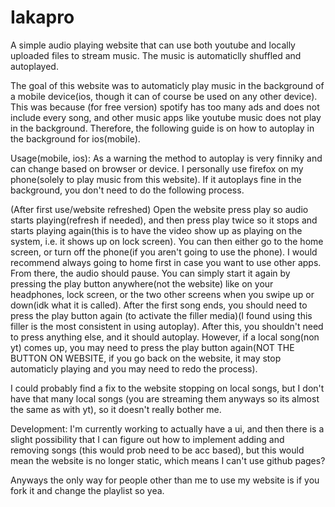# Iakapro
A simple audio playing website that can use both youtube and locally uploaded files to stream music. The music is automaticlly shuffled and autoplayed.

The goal of this website was to automaticly play music in the background of a mobile device(ios, though it can of course be used on any other device). This was because (for free version) spotify has too many ads and does not include every song, and other music apps like youtube music does not play in the background. Therefore, the following guide is on how to autoplay in the background for ios(mobile).


Usage(mobile, ios):
As a warning the method to autoplay is very finniky and can change based on browser or device. I personally use firefox on my phone(solely to play music from this website). If it autoplays fine in the background, you don't need to do the following process.

(After first use/website refreshed) Open the website press play so audio starts playing(refresh if needed), and then press play twice so it stops and starts playing again(this is to have the video show up as playing on the system, i.e. it shows up on lock screen). You can then either go to the home screen, or turn off the phone(if you aren't going to use the phone). I would recommend always going to home first in case you want to use other apps. From there, the audio should pause. You can simply start it again by pressing the play button anywhere(not the website) like on your headphones, lock screen, or the two other screens when you swipe up or down(idk what it is called). After the first song ends, you should need to press the play button again (to activate the filler media)(I found using this filler is the most consistent in using autoplay). After this, you shouldn't need to press anything else, and it should autoplay. However, if a local song(non yt) comes up, you may need to press the play button again(NOT THE BUTTON ON WEBSITE, if you go back on the website, it may stop automaticly playing and you may need to redo the process). 

I could probably find a fix to the website stopping on local songs, but I don't have that many local songs (you are streaming them anyways so its almost the same as with yt), so it doesn't really bother me.



Development:
I'm currently working to actually have a ui, and then there is a slight possibility that I can figure out how to implement adding and removing songs (this would prob need to be acc based), but this would mean the website is no longer static, which means I can't use github pages?

Anyways the only way for people other than me to use my website is if you fork it and change the playlist so yea.
